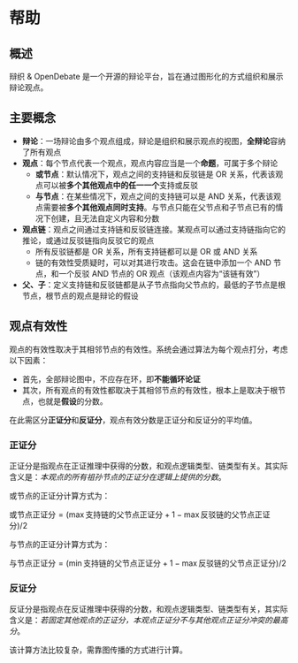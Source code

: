 # 帮助
## 概述

辩织 & OpenDebate 是一个开源的辩论平台，旨在通过图形化的方式组织和展示辩论观点。

## 主要概念

- **辩论**：一场辩论由多个观点组成，辩论是组织和展示观点的视图，**全辩论**容纳了所有观点
- **观点**：每个节点代表一个观点，观点内容应当是一个**命题**，可属于多个辩论
    - **或节点**：默认情况下，观点之间的支持链和反驳链是 OR 关系，代表该观点可以被**多个其他观点中的任一一个**支持或反驳
    - **与节点**：在某些情况下，观点之间的支持链可以是 AND 关系，代表该观点需要被**多个其他观点同时支持**。与节点只能在父节点和子节点已有的情况下创建，且无法自定义内容和分数
- **观点链**：观点之间通过支持链和反驳链连接。某观点可以通过支持链指向它的推论，或通过反驳链指向反驳它的观点
    - 所有反驳链都是 OR 关系，所有支持链都可以是 OR 或 AND 关系
    - 链的有效性受质疑时，可以对其进行攻击。这会在链中添加一个 AND 节点，和一个反驳 AND 节点的 OR 观点（该观点内容为“该链有效”）
- **父、子**：定义支持链和反驳链都是从子节点指向父节点的，最低的子节点是根节点，根节点的观点是辩论的假设

## 观点有效性

观点的有效性取决于其相邻节点的有效性。系统会通过算法为每个观点打分，考虑以下因素：

- 首先，全部辩论图中，不应存在环，即**不能循环论证**
- 其次，所有观点的有效性都取决于其相邻节点的有效性，根本上是取决于根节点，也就是**假设**的分数。

在此需区分**正证分**和**反证分**，观点有效分数是正证分和反证分的平均值。

### 正证分

正证分是指观点在正证推理中获得的分数，和观点逻辑类型、链类型有关。其实际含义是：*本观点的所有祖孙节点的正证分在逻辑上提供的分数*。

或节点的正证分计算方式为：

$\text{或节点正证分} = (\max{\text{支持链的父节点正证分}} + 1 - \max{\text{反驳链的父节点正证分}}) / 2$

与节点的正证分计算方式为：

$\text{与节点正证分} = (\min{\text{支持链的父节点正证分}} + 1 - \max{\text{反驳链的父节点正证分}}) / 2$

### 反证分

反证分是指观点在反证推理中获得的分数，和观点逻辑类型、链类型有关，其实际含义是：*若固定其他观点的正证分，本观点正证分不与其他观点正证分冲突的最高分*。

该计算方法比较复杂，需靠图传播的方式进行计算。
